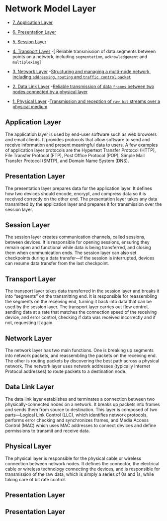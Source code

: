# Network Model Layer
- [7. Application Layer](#application-layer)
  
- [6. Presentation Layer](#presentation-layer)
- [5. Session Layer](#session)
- [4. Transport Layer](#Transport)
  -[	Reliable transmission of data segments between points on a network, including `segmentation`, `acknowledgement` and `multiplexing`] 
- [3. Network Layer](#network)
  -[Structuring and managing a multi-node network, including `addressing`, `routing` and `traffic control` `packet`]()
- [2. Data Link Layer](#data-link)
    -[Reliable transmission of data `frames` between two nodes connected by a physical layer ]()
- [1. Physical Layer](#physical)
  -[Transmission and reception of `raw bit` streams over a physical medium]()

<a name="application-layer"></a>
## Application Layer
The application layer is used by end-user software such as web browsers and email clients. It provides protocols that allow software to send and receive information and present meaningful data to users. A few examples of application layer protocols are the Hypertext Transfer Protocol (HTTP), File Transfer Protocol (FTP), Post Office Protocol (POP), Simple Mail Transfer Protocol (SMTP), and Domain Name System (DNS).

<a name="presentation-layer"></a>
## Presentation Layer
The presentation layer prepares data for the application layer. It defines how two devices should encode, encrypt, and compress data so it is received correctly on the other end. The presentation layer takes any data transmitted by the application layer and prepares it for transmission over the session layer.


<a name="Session"></a>
## Session Layer
The session layer creates communication channels, called sessions, between devices. It is responsible for opening sessions, ensuring they remain open and functional while data is being transferred, and closing them when communication ends. The session layer can also set checkpoints during a data transfer—if the session is interrupted, devices can resume data transfer from the last checkpoint.


<a name="Transport"></a>
## Transport Layer
The transport layer takes data transferred in the session layer and breaks it into “segments” on the transmitting end. It is responsible for reassembling the segments on the receiving end, turning it back into data that can be used by the session layer. The transport layer carries out flow control, sending data at a rate that matches the connection speed of the receiving device, and error control, checking if data was received incorrectly and if not, requesting it again.

<a name="Network"></a>
## Network Layer
The network layer has two main functions. One is breaking up segments into network packets, and reassembling the packets on the receiving end. The other is routing packets by discovering the best path across a physical network. The network layer uses network addresses (typically Internet Protocol addresses) to route packets to a destination node.

<a name="data-link"></a>
## Data Link Layer
The data link layer establishes and terminates a connection between two physically-connected nodes on a network. It breaks up packets into frames and sends them from source to destination. This layer is composed of two parts—Logical Link Control (LLC), which identifies network protocols, performs error checking and synchronizes frames, and Media Access Control (MAC) which uses MAC addresses to connect devices and define permissions to transmit and receive data.


<a name="physical"></a>
## Physical Layer
The physical layer is responsible for the physical cable or wireless connection between network nodes. It defines the connector, the electrical cable or wireless technology connecting the devices, and is responsible for transmission of the raw data, which is simply a series of 0s and 1s, while taking care of bit rate control.

<a name="presentation-layer"></a>
## Presentation Layer


<a name="presentation-layer"></a>
## Presentation Layer

